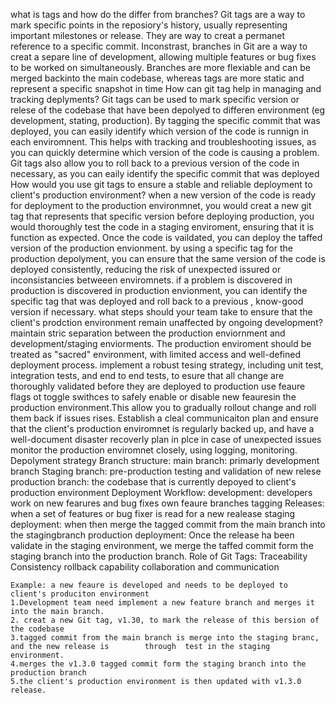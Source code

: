 what is tags and how do the differ from branches?
    Git tags are a way to mark specific points in the reposiory's history, usually representing important milestones or release. They are way to creat a permanet reference to a specific commit.
    Inconstrast, branches in Git are a way to creat a separe line of development, allowing multiple features or bug fixes to be worked on simultaneously. Branches are more flexiable and can be merged backinto the main codebase, whereas tags are more static and represent a specific snapshot in time
How can git tag help in managing and tracking deplyments?
    Git tags can be used to mark specific version or relese of the codebase that have been depolyed to differen environment (eg development, stating, production).
    By tagging the specific commit that was deployed, you can easily identify which version of the code is runnign in each enviromnent. This helps with tracking and troubleshooting issues, as you can quickly determine which version of the code is causing a problem.
    Git tags also allow you to roll back to a previous version of the code in necessary, as you can eaily identify the specific commit that was deployed
How would you use git tags to ensure a stable and reliable deployment to client's production environment?
    when a new version of the code is ready for deployment to the production environmnet, you would creat a new git tag that represents that specific version
    before deploying production, you would thoroughly test the code in a staging enviroment, ensuring that it is function as expected. Once the code is vaildated, you can deploy the taffed version of the production envionment.
    by using a specific tag for the production depolyment, you can ensure that the same version of the code is deployed consistently, reducing the risk of unexpected issured or inconsistancies betweeen enviromnets. 
    if a problem is discovered in production is discovered in production envionment, you can identify the specific tag that was deployed and roll back to a previous , know-good version if necessary.
what steps should your team take to ensure that the client's prodction environment remain unaffected by ongoing development?
    maintain stric separation between the production enviornment and development/staging enviorments. The production enviroment should be treated as "sacred" environment, with limited access and well-defined deployment process.
    implement a robust tesing strategy, including unit test, integration tests, and end to end tests, to esure that all change are thoroughly validated before they are deployed to production
    use feaure flags ot toggle swithces to safely enable or disable new feauresin the production environment.This allow you to gradually rollout change and roll them back if issues rises.
    Establish a cleal communicaiton plan and ensure that the client's production enviromnet is regularly backed up, and have a well-document disaster recoverly plan in plce in case of unexpected issues
    monitor the production enviromnet closely, using logging, monitoring. 
        Depolyment strategy 
     Branch  structure:
        main branch: primarly development branch
        Staging branch: pre-production testing and validation of new relese
        production branch: the codebase that is currently depoyed to client's production environment
    Deployment Workflow:
        development: developers work on new fearures and bug fixes own feaure branches
        tagging Releases: when a set of features or bug fixer is read for a new realease
        staging deployment: when then merge the tagged commit from the main branch into the stagingbranch
        production deployment: Once the release ha been validate in the staging environment, we merge the taffed commit form the staging branch into the production branch.
    Role of Git Tags:
        Traceability
        Consistency
        rollback capability
        collaboration and communication

    Example: a new feaure is developed and needs to be deployed to client's produciton environment
    1.Development team need implement a new feature branch and merges it into the main branch.
    2. creat a new Git tag, v1.30, to mark the release of this bersion of the codebase
    3.tagged commit from the main branch is merge into the staging branc, and the new release is        through  test in the staging environment.
    4.merges the v1.3.0 tagged commit form the staging branch into the production branch
    5.the client's production environment is then updated with v1.3.0 release.
